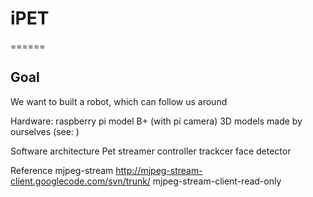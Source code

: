 # iPET 
======

## Goal
We want to built a robot, which can follow us around

Hardware:
  raspberry pi model B+ (with pi camera)
  3D models made by ourselves (see:  )

Software architecture
  Pet
    streamer
    controller
    trackcer
      face detector

  
Reference
  mjpeg-stream
  http://mjpeg-stream-client.googlecode.com/svn/trunk/ mjpeg-stream-client-read-only
  

